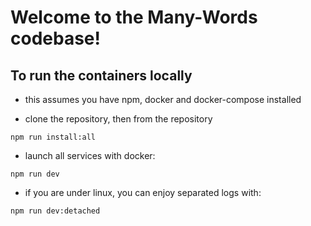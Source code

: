 # Welcome to the Many-Words codebase!

## To run the containers locally
- this assumes you have npm, docker and docker-compose installed

- clone the repository, then from the repository

`npm run install:all`

- launch all services with docker:

`npm run dev`

- if you are under linux, you can enjoy separated logs with:

`npm run dev:detached`

